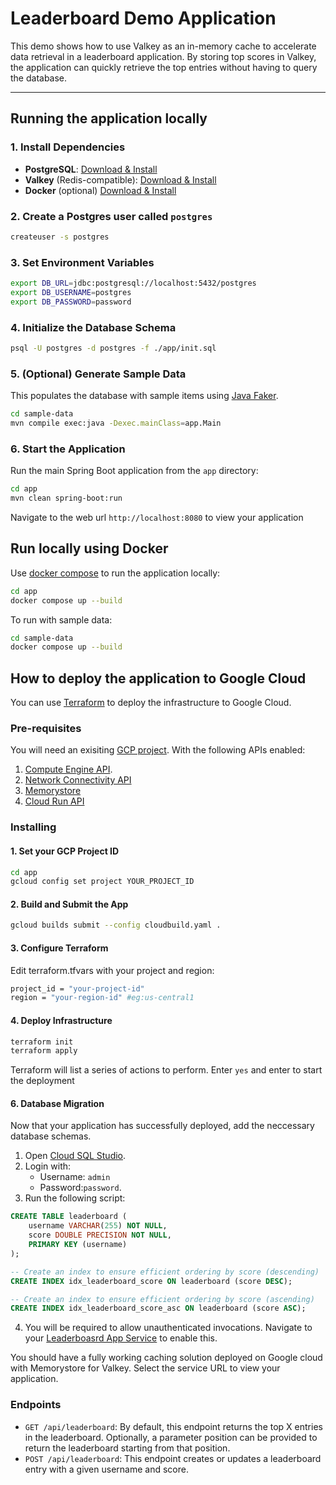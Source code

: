 # Leaderboard Demo Application

This demo shows how to use Valkey as an in-memory cache to accelerate data retrieval in a leaderboard application. By storing top scores in Valkey, the application can quickly retrieve the top entries without having to query the database.

---

## Running the application locally

### 1. Install Dependencies

- **PostgreSQL**: [Download & Install](https://www.postgresql.org/download/)
- **Valkey** (Redis-compatible): [Download & Install](https://valkey.io/download/)
- **Docker** (optional) [Download & Install](https://docs.docker.com/engine/install/)

### 2. Create a Postgres user called `postgres`

```bash
createuser -s postgres
```

### 3. Set Environment Variables

```bash
export DB_URL=jdbc:postgresql://localhost:5432/postgres
export DB_USERNAME=postgres
export DB_PASSWORD=password
```

### 4. Initialize the Database Schema

```bash
psql -U postgres -d postgres -f ./app/init.sql
```

### 5. (Optional) Generate Sample Data

This populates the database with sample items using [Java Faker](https://github.com/DiUS/java-faker).

```bash
cd sample-data
mvn compile exec:java -Dexec.mainClass=app.Main
```

### 6. Start the Application

Run the main Spring Boot application from the `app` directory:

```bash
cd app
mvn clean spring-boot:run
```

Navigate to the web url `http://localhost:8080` to view your application

## Run locally using Docker

Use [docker compose](https://docs.docker.com/compose/install/) to run the application locally:

```bash
cd app
docker compose up --build
```

To run with sample data:

```bash
cd sample-data
docker compose up --build
```

## How to deploy the application to Google Cloud

You can use [Terraform](https://learn.hashicorp.com/tutorials/terraform/install-cli) to deploy the infrastructure to Google Cloud.

### Pre-requisites

You will need an exisiting [GCP project](https://developers.google.com/workspace/guides/create-project). With the following APIs enabled:

 1. [Compute Engine API](https://console.cloud.google.com/apis/library/compute.googleapis.com).
 2. [Network Connectivity API](https://console.cloud.google.com/apis/library/networkconnectivity.googleapis.com)
 3. [Memorystore](https://console.cloud.google.com/apis/library/memorystore.googleapis.com)
 4. [Cloud Run API](https://console.developers.google.com/apis/api/run.googleapis.com)

### Installing

#### 1. Set your GCP Project ID

```bash
cd app
gcloud config set project YOUR_PROJECT_ID
```

#### 2. Build and Submit the App

```bash
gcloud builds submit --config cloudbuild.yaml .
```

#### 3. Configure Terraform

Edit terraform.tfvars with your project and region:

```bash
project_id = "your-project-id"
region = "your-region-id" #eg:us-central1
```

#### 4. Deploy Infrastructure

```bash
terraform init
terraform apply
```

Terraform will list a series of actions to perform. Enter `yes` and enter to start the deployment

#### 6. Database Migration

Now that your application has successfully deployed, add the neccessary database schemas.

1. Open [Cloud SQL Studio](https://console.cloud.google.com/sql/instances/leaderboard-app-postgres-instance/studio).
2. Login with:
   - Username: `admin`
   - Password:`password`.
3. Run the following script:

```sql
CREATE TABLE leaderboard (
    username VARCHAR(255) NOT NULL,
    score DOUBLE PRECISION NOT NULL,
    PRIMARY KEY (username)
);

-- Create an index to ensure efficient ordering by score (descending)
CREATE INDEX idx_leaderboard_score ON leaderboard (score DESC);

-- Create an index to ensure efficient ordering by score (ascending)
CREATE INDEX idx_leaderboard_score_asc ON leaderboard (score ASC);
```

4. You will be required to allow unauthenticated invocations. Navigate to your [Leaderboasrd App Service](https://console.cloud.google.com/run/detail/us-central1/leaderboard-app-service/security?) to enable this.

You should have a fully working caching solution deployed on Google cloud with Memorystore for Valkey. Select the service URL to view your application.

### Endpoints

- `GET /api/leaderboard`: By default, this endpoint returns the top X entries in the leaderboard. Optionally, a parameter position can be provided to return the leaderboard starting from that position.
- `POST /api/leaderboard`: This endpoint creates or updates a leaderboard entry with a given username and score.
